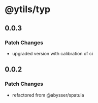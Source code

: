 # @ytils/typ

## 0.0.3

### Patch Changes

-   upgraded version with calibration of ci

## 0.0.2

### Patch Changes

-   refactored from @abysser/spatula
